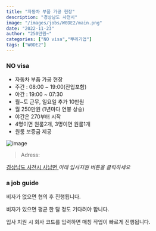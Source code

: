 ```yaml
---
title: "자동차 부품 가공 현장"
description: "경상남도 사천시"
image: "/images/jobs/W0DE2/main.png"
date: "2022-11-23"
author: "250만원~"
categories: ["NO visa","뿌리기업"]
tags: ["W0DE2"]
---
```


### NO visa

* 자동차 부품 가공 현장
* 주간 : 08:00 ~ 19:00(잔업포함)
* 야간 : 19:00 ~ 07:30
* 월~토 근무, 일요일 추가 10만원
* 월 250만원 (1년마다 연봉 상승)
* 야간은 270부터 시작
* 4명이면 원룸2개, 3명이면 원룸1개
* 원룸 보증금 제공

![image](/images/jobs/W0DE2/map.png)

> Adress:
<a target="_blank" rel="noopener noreferrer" href="https://map.naver.com/v5/search/%EC%82%AC%EC%B2%9C%EC%8B%9C%20%EC%82%AC%EB%82%A8%EB%A9%B4/address/14257263.019356485,4171025.7941354066,%EA%B2%BD%EC%83%81%EB%82%A8%EB%8F%84%20%EC%82%AC%EC%B2%9C%EC%8B%9C%20%EC%82%AC%EB%82%A8%EB%A9%B4,adm?c=14253063.1855767,4167251.9066467,12,0,0,0,dh&isCorrectAnswer=true">
    경상남도 사천시 사남면
</a>
<!--
유한책임회사 한국산업
이종백 부사장님
경상남도 사천시 사남면 공단1로 23-9
010-3863-8616
jkjk6545@hanmail.com
-->
<cite>아래 입사지원 버튼을 클릭하세요</cite>

### a job guide
비자가 없으면 협의 후 진행됩니다.

비자가 있으면 평균 한 달 정도 기다려야 합니다.

입사 지원 시 회사 코드를 입력하면 매칭 작업이 빠르게 진행됩니다.